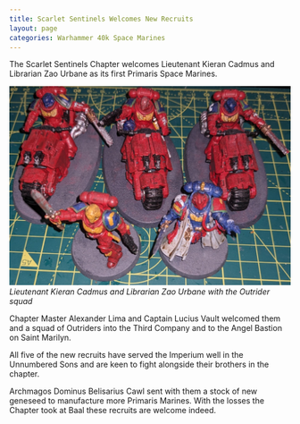 ```yaml
---
title: Scarlet Sentinels Welcomes New Recruits
layout: page
categories: Warhammer 40k Space Marines
---
```

The Scarlet Sentinels Chapter welcomes Lieutenant Kieran Cadmus and Librarian Zao Urbane as its first Primaris Space Marines.

![Lieutenant Kieran Cadmus and Librarian Zao Urbane](/assets/images/SpaceMarinesLibrarianAndLieutenant.jpg)
*Lieutenant Kieran Cadmus and Librarian Zao Urbane with the Outrider squad*

Chapter Master Alexander Lima and Captain Lucius Vault welcomed them and a squad of Outriders into the Third Company and to the Angel Bastion on Saint Marilyn.

All five of the new recruits have served the Imperium well in the Unnumbered Sons and are keen to fight alongside their brothers in the chapter.

Archmagos Dominus Belisarius Cawl sent with them a stock of new geneseed to manufacture more Primaris Marines. With the losses the Chapter took at Baal these recruits are welcome indeed.
